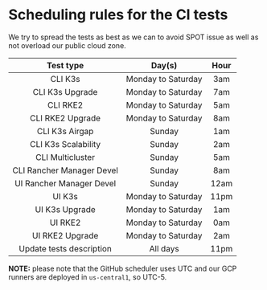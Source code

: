 # Scheduling rules for the CI tests

We try to spread the tests as best as we can to avoid SPOT issue as well as not overload our public cloud zone.

| Test type | Day(s) | Hour |
|:---:|:---:|:---:|
| CLI K3s | Monday to Saturday | 3am |
| CLI K3s Upgrade | Monday to Saturday | 7am |
| CLI RKE2 | Monday to Saturday | 5am |
| CLI RKE2 Upgrade | Monday to Saturday | 8am |
| CLI K3s Airgap | Sunday | 1am |
| CLI K3s Scalability | Sunday | 2am |
| CLI Multicluster | Sunday | 5am |
| CLI Rancher Manager Devel | Sunday | 8am |
| UI Rancher Manager Devel | Sunday | 12am |
| UI K3s | Monday to Saturday | 11pm |
| UI K3s Upgrade | Monday to Saturday | 1am |
| UI RKE2 | Monday to Saturday | 0am |
| UI RKE2 Upgrade | Monday to Saturday | 2am |
| Update tests description | All days | 11pm |

**NOTE:** please note that the GitHub scheduler uses UTC and our GCP runners are deployed in `us-central1`, so UTC-5.
